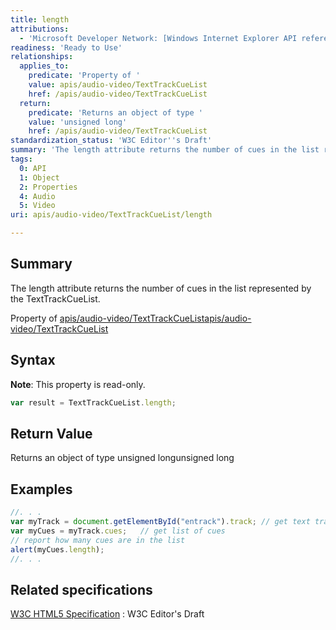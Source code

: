 ```yaml
---
title: length
attributions:
  - 'Microsoft Developer Network: [Windows Internet Explorer API reference Article](http://msdn.microsoft.com/en-us/library/ie/hh828809%28v=vs.85%29.aspx)'
readiness: 'Ready to Use'
relationships:
  applies_to:
    predicate: 'Property of '
    value: apis/audio-video/TextTrackCueList
    href: /apis/audio-video/TextTrackCueList
  return:
    predicate: 'Returns an object of type '
    value: 'unsigned long'
    href: /apis/audio-video/TextTrackCueList
standardization_status: 'W3C Editor''s Draft'
summary: 'The length attribute returns the number of cues in the list represented by the TextTrackCueList.'
tags:
  0: API
  1: Object
  2: Properties
  4: Audio
  5: Video
uri: apis/audio-video/TextTrackCueList/length

---
```

## <span>Summary</span>

The length attribute returns the number of cues in the list represented by the TextTrackCueList.

Property of [apis/audio-video/TextTrackCueList](/apis/audio-video/TextTrackCueList)[apis/audio-video/TextTrackCueList](/apis/audio-video/TextTrackCueList)

## <span>Syntax</span>

**Note**: This property is read-only.

``` js
var result = TextTrackCueList.length;
```

## <span>Return Value</span>

Returns an object of type unsigned longunsigned long

## <span>Examples</span>

``` js
//. . .
var myTrack = document.getElementById("entrack").track; // get text track from track element
var myCues = myTrack.cues;   // get list of cues
// report how many cues are in the list
alert(myCues.length);
//. . .
```

## <span>Related specifications</span>

[W3C HTML5 Specification](http://dev.w3.org/html5/spec/single-page.html)
:   W3C Editor's Draft
